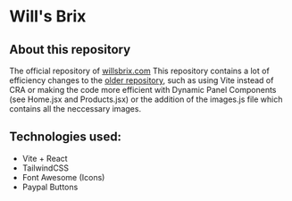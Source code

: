 # Will's Brix

## About this repository
The official repository of [willsbrix.com](https://wilsbrix.com!) This repository contains a lot of efficiency changes to the [older repository](https://github.com/nevthereal/willsbrix-v2), such as using Vite instead of CRA or making the code more efficient with Dynamic Panel Components (see Home.jsx and Products.jsx) or the addition of the images.js file which contains all the neccessary images.

## Technologies used:

- Vite + React
- TailwindCSS
- Font Awesome (Icons)
- Paypal Buttons
